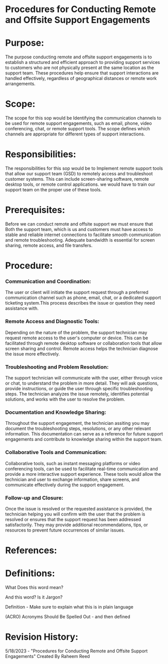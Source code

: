 # Procedures for Conducting Remote and Offsite Support Engagements

# Purpose:

The purpose conducting remote and offsite support engagements is to establish a structured and efficient approach to providing support services to customers who are not physically present at the same location as the support team. These procedures help ensure that support interactions are handled effectively, regardless of geographical distances or remote work arrangements.


# Scope:
The scope for this sop would be Identifying the communication channels to be used for remote support engagements, such as email, phone, video conferencing, chat, or remote support tools. The scope defines which channels are appropriate for different types of support interactions. 


# Responsibilities:
 The responsibilities for this sop would be to Implement remote support tools that allow our  support team (GSD) to remotely access and troubleshoot customer systems. This can include screen-sharing software, remote desktop tools, or remote control applications. we would have to train our support team on the proper use of these tools.
 
 
 # Prerequisites:
  Before we can conduct remote and offsite support we must ensure that Both the support team, which is us and customers must have access to stable and reliable internet connections to facilitate smooth communication and remote troubleshooting. Adequate bandwidth is essential for screen sharing, remote access, and file transfers.
  
  
  # Procedure:
  ### Communication and Coordination:
The user or client will initiate the support request through a preferred communication channel such as phone, email, chat, or a dedicated support ticketing system.This process describes the issue or question they need assistance with.

### Remote Access and Diagnostic Tools:
Depending on the nature of the problem, the support technician may request remote access to the user's computer or device. This can be facilitated through remote desktop software or collaboration tools that allow screen sharing and control. Remote access helps the technician diagnose the issue more effectively.

### Troubleshooting and Problem Resolution: 
The support technician will communicate with  the user, either through voice or chat, to understand the problem in more detail. They will  ask questions, provide instructions, or guide the user through specific troubleshooting steps. The technician analyzes the issue remotely, identifies potential solutions, and works with the user to resolve the problem.

### Documentation and Knowledge Sharing: 
Throughout the support engagement, the technician assiting you may document the troubleshooting steps, resolutions, or any other relevant information. This documentation can serve as a reference for future support engagements and contribute to knowledge sharing within the support team.

### Collaborative Tools and Communication:
Collaborative tools, such as instant messaging platforms or video conferencing tools, can be used to facilitate real-time communication and provide a more interactive support experience. These tools would allow the technician and user to exchange information, share screens, and communicate effectively during the support engagement.

### Follow-up and Closure:
Once the issue is resolved or the requested assistance is provided, the technician helping you will confirm with the user that the problem is resolved or ensures that the support request has been addressed satisfactorily. They may provide additional recommendations, tips, or resources to prevent future occurrences of similar issues.

# References:

# Definitions:
What Does this word mean?

And this word? Is it Jargon?

Definition - Make sure to explain what this is in plain language

(ACRO) Acronyms Should Be Spelled Out - and then defined

# Revision History:
5/18/2023 - "Procedures for Conducting Remote and Offsite Support Engagements" Created By Raheem Reed

  
  
 
 




































